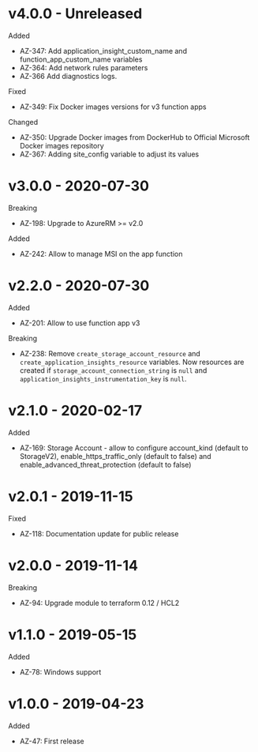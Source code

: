 # v4.0.0 - Unreleased
 
Added
  * AZ-347: Add application_insight_custom_name and function_app_custom_name variables
  * AZ-364: Add network rules parameters
  * AZ-366 Add diagnostics logs.

  
Fixed
  * AZ-349: Fix Docker images versions for v3 function apps
  
Changed
  * AZ-350: Upgrade Docker images from DockerHub to Official Microsoft Docker images repository
  * AZ-367: Adding site_config variable to adjust its values
  
# v3.0.0 - 2020-07-30

Breaking
  * AZ-198: Upgrade to AzureRM >= v2.0
 
Added
  * AZ-242: Allow to manage MSI on the app function
  
# v2.2.0 - 2020-07-30

Added
  * AZ-201: Allow to use function app v3
  
Breaking
  * AZ-238: Remove `create_storage_account_resource` and `create_application_insights_resource` variables. Now resources are created if `storage_account_connection_string` is `null` and `application_insights_instrumentation_key` is `null`. 
   
# v2.1.0 - 2020-02-17

Added
  * AZ-169: Storage Account - allow to configure account\_kind (default to StorageV2), enable\_https\_traffic\_only (default to false) and enable\_advanced\_threat\_protection (default to false)

# v2.0.1 - 2019-11-15

Fixed
  * AZ-118: Documentation update for public release

# v2.0.0 - 2019-11-14

Breaking
  * AZ-94: Upgrade module to terraform 0.12 / HCL2

# v1.1.0 - 2019-05-15

Added
  * AZ-78: Windows support

# v1.0.0 - 2019-04-23

Added
  * AZ-47: First release
